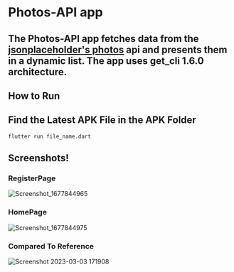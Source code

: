 # Photos-API app
## The Photos-API app fetches data from the [jsonplaceholder's photos](https://jsonplaceholder.typicode.com/photos) api and presents them in a dynamic list. The app uses get_cli 1.6.0 architecture.

## How to Run
## Find the Latest APK File in the APK Folder
```flutter run file_name.dart```
## Screenshots!
### RegisterPage
![Screenshot_1677844965](https://user-images.githubusercontent.com/88205492/222715564-d60b2797-f8a1-484a-a740-77ff7b7124e6.png)
### HomePage
![Screenshot_1677844975](https://user-images.githubusercontent.com/88205492/222715615-5b53a214-2fa2-489f-b086-736d0f8d1e83.png)

### Compared To Reference
![Screenshot 2023-03-03 171908](https://user-images.githubusercontent.com/88205492/222720570-27a5a076-f7e9-471e-bfef-3e4cfef56eae.png)

